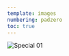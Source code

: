 ```yaml
---
template: images
numbering: padzero
toc: true
---
```


![Special 01](../../_Images/v05/Special1.png#.insert)
